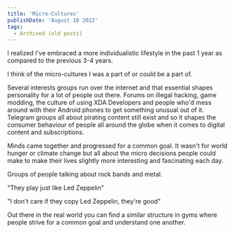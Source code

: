 ```yaml
---
title: 'Micro-Cultures'
publishDate: 'August 16 2022'
tags:
  - Archived (old posts)
---
```


I realized I've embraced a more individualistic lifestyle in the past 1 year as compared to the previous 3-4 years.

I think of the micro-cultures I was a part of or could be a part of.

Several interests groups run over the internet and that essential shapes personality for a lot of people out there. Forums on illegal hacking, game modding, the culture of using XDA Developers and people who'd mess around with their Android phones to get something unusual out of it. Telegram groups all about pirating content still exist and so it shapes the consumer behaviour of people all around the globe when it comes to digital content and subscriptions.

Minds came together and progressed for a common goal. It wasn't for world hunger or climate change but all about the micro decisions people could make to make their lives slightly more interesting and fascinating each day.

Groups of people talking about rock bands and metal.

"They play just like Led Zeppelin"

"I don't care if they copy Led Zeppelin, they're good"

Out there in the real world you can find a similar structure in gyms where people strive for a common goal and understand one another.
